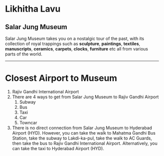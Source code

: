 # Likhitha Lavu

## Salar Jung Museum
Salar Jung Museum takes you on a nostalgic tour of the past, with its collection of royal trappings such as **sculpture**, **paintings**, **textiles**, **manuscripts**, **ceramics**, **carpets**, **clocks**, **furniture** etc all from various parts of the world.
***
# Closest Airport to Museum
1. Rajiv Gandhi International Airport
2. There are 4 ways to get from Salar Jung Museum to Rajiv Gandhi Airport
    1. Subway
    2. Bus 
    3. Taxi 
    4. Car
    5. Towncar
3. There is no direct connection from Salar Jung Museum to Hyderabad Airport (HYD). However, you can take the walk to Mahatma Gandhi Bus Station, take the subway to Lakdi-ka-pul, take the walk to AC Guards, then take the bus to Rajiv Gandhi International Airport. Alternatively, you can take the taxi to Hyderabad Airport (HYD).



